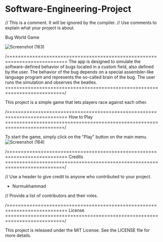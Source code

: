 # Software-Engineering-Project


// This is a comment. It will be ignored by the compiler.
// Use comments to explain what your project is about.




Bug World Game


![Screenshot (163)](https://user-images.githubusercontent.com/71903387/226182274-aaed7972-7540-4db6-a260-94754792ac19.png)

/===========================================================================
The app is designed to simulate the software-defined behavior of bugs located in a
custom field, also defined by the user. The behavior of the bug depends on a special
assembler-like language program and represents the so-called brain of the bug. The user
runs the simulation and observes the beatles.
===========================================================================/



This project is a simple game that lets players race against each other.



/===========================================================================
How to Play
===========================================================================/



To start the game, simply click on the "Play" button on the main menu.
![Screenshot (164)](https://user-images.githubusercontent.com/71903387/226182283-0b782401-f7cb-461a-a834-ab4399bd50bb.png)


/===========================================================================
Credits
===========================================================================/

// Use a header to give credit to anyone who contributed to your project.

- Nurmukhammad


// Provide a list of contributors and their roles.

/===========================================================================
License
===========================================================================/


This project is released under the MIT License. See the LICENSE file for more details.


